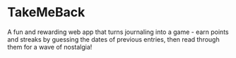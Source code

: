 # TakeMeBack
A fun and rewarding web app that turns journaling into a game - earn points and streaks by guessing the dates of previous entries, then read through them for a wave of nostalgia!
